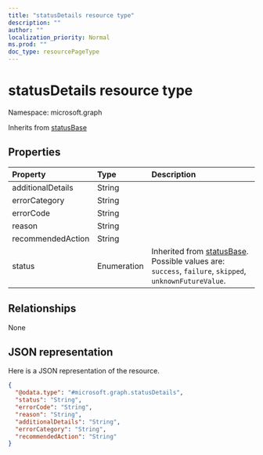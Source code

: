 ```yaml
---
title: "statusDetails resource type"
description: ""
author: ""
localization_priority: Normal
ms.prod: ""
doc_type: resourcePageType
---
```


# statusDetails resource type


Namespace: microsoft.graph




Inherits from [statusBase](../resources/statusbase.md)

## Properties
|Property|Type|Description|
|:---|:---|:---|
|additionalDetails|String||
|errorCategory|String||
|errorCode|String||
|reason|String||
|recommendedAction|String||
|status|Enumeration| Inherited from [statusBase](../resources/statusbase.md). Possible values are: `success`, `failure`, `skipped`, `unknownFutureValue`.|

## Relationships
None

## JSON representation
Here is a JSON representation of the resource.
<!-- {
  "blockType": "resource",
  "@odata.type": "microsoft.graph.statusDetails"
}
-->
``` json
{
  "@odata.type": "#microsoft.graph.statusDetails",
  "status": "String",
  "errorCode": "String",
  "reason": "String",
  "additionalDetails": "String",
  "errorCategory": "String",
  "recommendedAction": "String"
}
```

